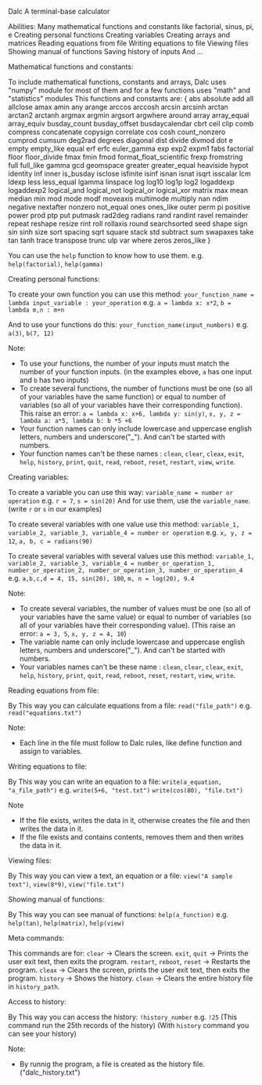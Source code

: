 Dalc
A terminal-base calculator

Abilities:
Many mathematical functions and constants like factorial, sinus, pi, e
Creating personal functions
Creating variables
Creating arrays and matrices
Reading equations from file
Writing equations to file
Viewing files
Showing manual of functions
Saving history of inputs
And ...


Mathematical functions and constants:

To include mathematical functions, constants and arrays, Dalc uses "numpy" module for most of them and for a few functions uses "math" and "statistics" modules
This functions and constants are:
{
abs
absolute
add
all
allclose
amax
amin
any
arange
arccos
arccosh
arcsin
arcsinh
arctan
arctan2
arctanh
argmax
argmin
argsort
argwhere
around
array
array_equal
array_equiv
busday_count
busday_offset
busdaycalendar
cbrt
ceil
clip
comb
compress
concatenate
copysign
correlate
cos
cosh
count_nonzero
cumprod
cumsum
deg2rad
degrees
diagonal
dist
divide
divmod
dot
e
empty
empty_like
equal
erf
erfc
euler_gamma
exp
exp2
expm1
fabs
factorial
floor
floor_divide
fmax
fmin
fmod
format_float_scientific
frexp
fromstring
full
full_like
gamma
gcd
geomspace
greater
greater_equal
heaviside
hypot
identity
inf
inner
is_busday
isclose
isfinite
isinf
isnan
isnat
isqrt
isscalar
lcm
ldexp
less
less_equal
lgamma
linspace
log
log10
log1p
log2
logaddexp
logaddexp2
logical_and
logical_not
logical_or
logical_xor
matrix
max
mean
median
min
mod
mode
modf
moveaxis
multimode
multiply
nan
ndim
negative
nextafter
nonzero
not_equal
ones
ones_like
outer
perm
pi
positive
power
prod
ptp
put
putmask
rad2deg
radians
rand
randint
ravel
remainder
repeat
reshape
resize
rint
roll
rollaxis
round
searchsorted
seed
shape
sign
sin
sinh
size
sort
spacing
sqrt
square
stack
std
subtract
sum
swapaxes
take
tan
tanh
trace
transpose
trunc
ulp
var
where
zeros
zeros_like
}

You can use the `help` function to know how to use them. e.g. `help(factorial)`, `help(gamma)`


Creating personal functions:

To create your own function you can use this method:
`your_function_name = lambda input_variable : your_operation`
e.g. `a = lambda x: x*2`, `b = lambda m,n : m+n`

And to use your functions do this:
`your_function_name(input_numbers)`
e.g. `a(3)`, `b(7, 12)`

Note:
* To use your functions, the number of your inputs must match the number of your function inputs. (in the examples ebove, `a` has one input and `b` has two inputs)
* To create several functions, the number of functions must be one (so all of your variables have the same function) or equal to number of variables (so all of your variables have their corresponding function).
This raise an error: `a = lambda x: x+6, lambda y: sin(y)`, `x, y, z = lambda a: a*5, lambda b: b *5 +6`
* Your function names can only include lowercase and uppercase english letters, numbers and underscore("_"). And can't be started with numbers.
* Your function names can't be these names : `clean`, `clear`, `cleax`, `exit`, `help`, `history`, `print`, `quit`, `read`, `reboot`, `reset`, `restart`, `view`, `write`.


Creating variables:

To create a variable you can use this way:
`variable_name = number or operation`
e.g. `r = 7`, `s = sin(20)`
And for use them, use the `variable_name`. (write `r` or `s` in our examples)

To create several variables with one value use this method:
`variable_1, variable_2, variable_3, variable_4 = number or operation`
e.g. `x, y, z = 12`, `a, b, c = radians(90)`

To create several variables with several values use this method:
`variable_1, variable_2, variable_3, variable_4 = number_or_operation_1, number_or_operation_2, number_or_operation_3, number_or_operation_4`
e.g. `a,b,c,d = 4, 15, sin(20), 100`, `m, n = log(20), 9.4`

Note:
* To create several variables, the number of values must be one (so all of your variables have the same value) or equal to number of variables (so all of your variables have their corresponding value). (This raise an error: `a = 3, 5`, `x, y, z = 4, 10`)
* The variable name can only include lowercase and uppercase english letters, numbers and underscore("_"). And can't be started with numbers.
* Your variables names can't be these name : `clean`, `clear`, `cleax`, `exit`, `help`, `history`, `print`, `quit`, `read`, `reboot`, `reset`, `restart`, `view`, `write`.


Reading equations from file:

By This way you can calculate equations from a file:
`read("file_path")`
e.g. `read("equations.txt")`

Note:
* Each line in the file must follow to Dalc rules, like define function and assign to variables.


Writing equations to file:

By This way you can write an equation to a file:
`write(a_equation, "a_file_path")`
e.g. `write(5+6, "test.txt")` `write(cos(80), "file.txt")`

Note
* If the file exists, writes the data in it, otherwise creates the file and then writes the data in it.
* If the file exists and contains contents, removes them and then writes the data in it.


Viewing files:

By This way you can view a text, an equation or a file:
`view("A sample text")`, `view(8*9)`, `view("file.txt")`


Showing manual of functions:

By This way you can see manual of functions:
`help(a_function)`
e.g. `help(tan)`, `help(matrix)`, `help(view)`


Meta commands:

This commands are for:
`clear` ->     Clears the screen.
`exit`, `quit` ->     Prints the user exit text, then exits the program.
`restart`, `reboot`, `reset` -> Restarts the program.
`cleax` ->     Clears the screen, prints the user exit text, then exits the program.
`history` ->     Shows the history.
`clean` ->     Clears the entire history file in `history_path`.


Access to history:

By This way you can access the history:
`!history_number`
e.g. `!25` (This command run the 25th records of the history)
(With `history` command you can see your history)

Note:
* By runnig the program, a file is created as the history file. ("dalc_history.txt")

